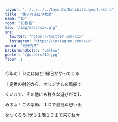 ```yaml
---
layout: "../../../../layouts/ExhibitsLayout.astro"
title: "集まれ縁日の教室"
name: "1D"
room: "1D教室"
map: "/img/maps/xxx.png"
sns:
  twitter: "https://twitter.com/xxx"
  instagram: "https://instagram.com/xxx"
award: "最優秀賞"
backgroundColor: "yellow"
poster: "/posters/1D.jpg"
floor: 1
---
```


今年の１Ｄには何と‼縁日がやってくる

！定番の射的から、オリジナルの風船す

くいまで、その他にも様々な遊びが楽し

めるよ！この季節、１Ｄで最高の想い出

をつくろう‼ぜひ１階１Ｄまで来てね☆
